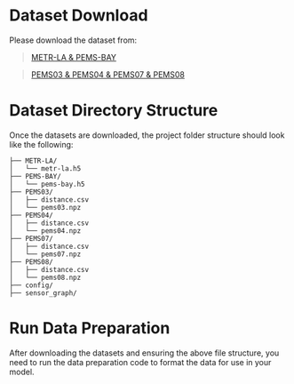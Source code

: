# Dataset Download
Please download the dataset from: 

> [METR-LA & PEMS-BAY](https://github.com/liyaguang/DCRNN?tab=readme-ov-file#data-preparation)

> [PEMS03 & PEMS04 & PEMS07 & PEMS08](https://github.com/Davidham3/STSGCN)

# Dataset Directory Structure

Once the datasets are downloaded, the project folder structure should look like the following:
```plaintext
├── METR-LA/                  
│   └── metr-la.h5
├── PEMS-BAY/                
│   └── pems-bay.h5
├── PEMS03/
│   ├── distance.csv           
│   └── pems03.npz
├── PEMS04/
│   ├── distance.csv           
│   └── pems04.npz
├── PEMS07/  
│   ├── distance.csv   
│   └── pems07.npz
├── PEMS08/  
│   ├── distance.csv   
│   └── pems08.npz
├── config/
├── sensor_graph/   
```

# Run Data Preparation
After downloading the datasets and ensuring the above file structure, you need to run the data preparation code to format the data for use in your model.
